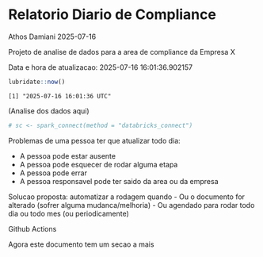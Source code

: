 # Relatorio Diario de Compliance
Athos Damiani
2025-07-16

Projeto de analise de dados para a area de compliance da Empresa X

Data e hora de atualizacao: 2025-07-16 16:01:36.902157

``` r
lubridate::now()
```

    [1] "2025-07-16 16:01:36 UTC"

(Analise dos dados aqui)

``` r
# sc <- spark_connect(method = "databricks_connect")
```

Problemas de uma pessoa ter que atualizar todo dia:

-   A pessoa pode estar ausente
-   A pessoa pode esquecer de rodar alguma etapa
-   A pessoa pode errar
-   A pessoa responsavel pode ter saido da area ou da empresa

Solucao proposta: automatizar a rodagem quando - Ou o documento for
alterado (sofrer alguma mudanca/melhoria) - Ou agendado para rodar todo
dia ou todo mes (ou periodicamente)

Github Actions

Agora este documento tem um secao a mais
